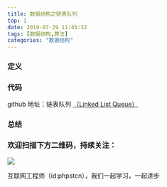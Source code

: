 ```yaml
---
title: 数据结构之链表队列
top: 1
date: 2019-07-29 11:45:32
tags: [数据结构,算法]
categories: "数据结构"
---
```

### 定义

### 代码
github 地址：链表队列 [（Linked List Queue）](https://github.com/xushuhui/Data-Structures/tree/master/Queue/LinkedListQueue.php)
### 总结

### 欢迎扫描下方二维码，持续关注：
![](http://ww1.sinaimg.cn/large/a616b9a4gy1g4xzv954a4j20760763yo.jpg)

互联网工程师（id:phpstcn），我们一起学习，一起进步